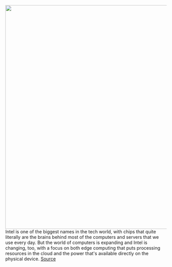 <img src='https://cdn.vox-cdn.com/thumbor/-UlVbY7rA2hR2-xOIXTa2tSfBnw=/0x0:690x454/1200x800/filters:focal(194x168:304x278)/cdn.vox-cdn.com/uploads/chorus_image/image/66246541/intel_5g.0.png' width='700px' /><br/>
Intel is one of the biggest names in the tech world, with chips that quite literally are the brains behind most of the computers and servers that we use every day. But the world of computers is expanding and Intel is changing, too, with a focus on both edge computing that puts processing resources in the cloud and the power that's available directly on the physical device.
<a href='https://www.theverge.com/2020/2/4/21121162/podcast-intel-future-technology-dr-renduchintala-interview-vergecast'> Source <a/>